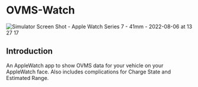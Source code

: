 # OVMS-Watch
![Simulator Screen Shot - Apple Watch Series 7 - 41mm - 2022-08-06 at 13 27 17](https://user-images.githubusercontent.com/28683777/183231874-183cc52f-b47b-49c9-b2ed-ed81ecc160d8.png)

## Introduction
An AppleWatch app to show OVMS data for your vehicle on your AppleWatch face. Also includes complications for Charge State and Estimated Range. 
